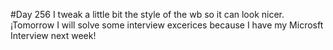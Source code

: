 #Day 256
I tweak a little bit the style of the wb so it can look nicer.
¡Tomorrow I will solve some interview excerices because I have my Microsft Interview next week!